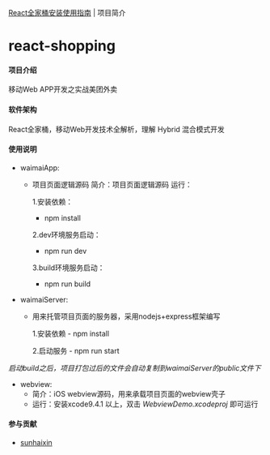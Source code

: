 [React全家桶安装使用指南](./React全家桶安装使用指南.md) | 项目简介

# react-shopping

#### 项目介绍

移动Web APP开发之实战美团外卖

#### 软件架构

React全家桶，移动Web开发技术全解析，理解 Hybrid 混合模式开发

#### 使用说明
  * waimaiApp: 
    * 项目页面逻辑源码 
    简介：项目页面逻辑源码
    运行：

      1.安装依赖：
         - npm install 

      2.dev环境服务启动：
         - npm run dev

      3.build环境服务启动：
         - npm run build
         
  * waimaiServer: 
    * 用来托管项目页面的服务器，采用nodejs+express框架编写

      1.安装依赖
          - npm install 

      2.启动服务
          - npm run start
   
   *启动build之后，项目打包过后的文件会自动复制到waimaiServer的public文件下*

  * webview: 
    * 简介：iOS webview源码，用来承载项目页面的webview壳子
    * 运行：安装xcode9.4.1 以上，双击 *WebviewDemo.xcodeproj* 即可运行

#### 参与贡献

- [sunhaixin](https://gitee.com/github-29425276/react-shopping)